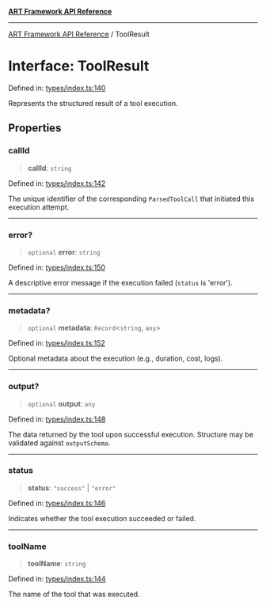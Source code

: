 [**ART Framework API Reference**](../README.md)

***

[ART Framework API Reference](../README.md) / ToolResult

# Interface: ToolResult

Defined in: [types/index.ts:140](https://github.com/hashangit/ART/blob/f2c01fe8faa76ca4df3209539d95509aac02e476/src/types/index.ts#L140)

Represents the structured result of a tool execution.

## Properties

### callId

> **callId**: `string`

Defined in: [types/index.ts:142](https://github.com/hashangit/ART/blob/f2c01fe8faa76ca4df3209539d95509aac02e476/src/types/index.ts#L142)

The unique identifier of the corresponding `ParsedToolCall` that initiated this execution attempt.

***

### error?

> `optional` **error**: `string`

Defined in: [types/index.ts:150](https://github.com/hashangit/ART/blob/f2c01fe8faa76ca4df3209539d95509aac02e476/src/types/index.ts#L150)

A descriptive error message if the execution failed (`status` is 'error').

***

### metadata?

> `optional` **metadata**: `Record`\<`string`, `any`\>

Defined in: [types/index.ts:152](https://github.com/hashangit/ART/blob/f2c01fe8faa76ca4df3209539d95509aac02e476/src/types/index.ts#L152)

Optional metadata about the execution (e.g., duration, cost, logs).

***

### output?

> `optional` **output**: `any`

Defined in: [types/index.ts:148](https://github.com/hashangit/ART/blob/f2c01fe8faa76ca4df3209539d95509aac02e476/src/types/index.ts#L148)

The data returned by the tool upon successful execution. Structure may be validated against `outputSchema`.

***

### status

> **status**: `"success"` \| `"error"`

Defined in: [types/index.ts:146](https://github.com/hashangit/ART/blob/f2c01fe8faa76ca4df3209539d95509aac02e476/src/types/index.ts#L146)

Indicates whether the tool execution succeeded or failed.

***

### toolName

> **toolName**: `string`

Defined in: [types/index.ts:144](https://github.com/hashangit/ART/blob/f2c01fe8faa76ca4df3209539d95509aac02e476/src/types/index.ts#L144)

The name of the tool that was executed.
